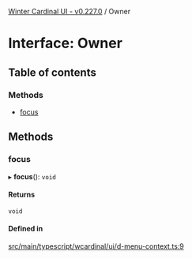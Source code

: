 [Winter Cardinal UI - v0.227.0](../index.md) / Owner

# Interface: Owner

## Table of contents

### Methods

- [focus](Owner.md#focus)

## Methods

### focus

▸ **focus**(): `void`

#### Returns

`void`

#### Defined in

[src/main/typescript/wcardinal/ui/d-menu-context.ts:9](https://github.com/winter-cardinal/winter-cardinal-ui/blob/v0.227.0/src/main/typescript/wcardinal/ui/d-menu-context.ts#L9)
